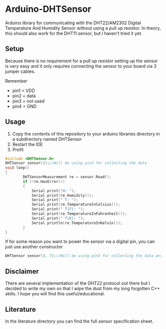 # Arduino-DHTSensor
Arduino library for communicating with the DHT22/AM2302 Digital Temperature And Humidity Sensor without using a pull up resistor. In theory, this should also work for the DHT11 sensor, but I haven't tried it yet.

## Setup
Because there is no requirement for a pull up resistor setting up the sensor is very easy and it only requires connecting the sensor to your board via 3 jumper cables.

Remember
* pin1 = VDD
* pin2 = data
* pin3 = not used
* pin4 =  GND

## Usage

1. Copy the contents of this repository to your arduino libraries directory in a subdirectory named DHTSensor
2. Restart the IDE
3. Profit

```c
#include <DHTSensor.h>
DHTSensor sensor(3);//Will be using pin3 for collecting the data
void loop()
{
		DHTSensorMeasurement re = sensor.Read();
		if (!re.HasError())
		{
			Serial.print("H: ");
			Serial.print(re.Humidity());
			Serial.print(" T: ");
			Serial.print(re.TemperatureInCelsius());
			Serial.print(" T(F): ");
			Serial.print(re.TemperatureInFahrenheit());
			Serial.print(" T(K): ");			
			Serial.println(re.TemperatureInKelvin());
		}
}
```
If for some reason you want to power the sensor via a digital pin, you can just use another constructor
```c
DHTSensor sensor(3, 7);//Will be using pin3 for collecting the data and pin7 for powering up the sensor
```

## Disclaimer
There are several implementation of the DHT22 protocol out there but I decided to write my own so that I wipe the dust from my long forgotten C++ skills. I hope you will find this useful/educational.

## Literature
In the literature directory you can find the full sensor specification sheet.